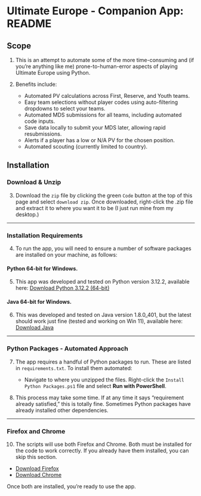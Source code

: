 # Ultimate Europe - Companion App: README

## Scope

1. This is an attempt to automate some of the more time-consuming and (if you’re anything like me) prone-to-human-error aspects of playing Ultimate Europe using Python.

2. Benefits include:
   - Automated PV calculations across First, Reserve, and Youth teams.
   - Easy team selections without player codes using auto-filtering dropdowns to select your teams.
   - Automated MDS submissions for all teams, including automated code inputs.
   - Save data locally to submit your MDS later, allowing rapid resubmissions.
   - Alerts if a player has a low or N/A PV for the chosen position.
   - Automated scouting (currently limited to country).

## Installation

### Download & Unzip

3. Download the `zip` file by clicking the green `Code` button at the top of this page and select `download zip`. Once downloaded, right-click the .zip file and extract it to where you want it to be (I just run mine from my desktop.)

---

### Installation Requirements

4. To run the app, you will need to ensure a number of software packages are installed on your machine, as follows:

#### Python 64-bit for Windows. 

5. This app was developed and tested on Python version 3.12.2, available here: [Download Python 3.12.2 (64-bit)](https://www.python.org/ftp/python/3.12.2/python-3.12.2-amd64.exe)

#### Java 64-bit for Windows. 

6. This was developed and tested on Java version 1.8.0_401, but the latest should work just fine (tested and working on Win 11), available here: [Download Java](https://www.java.com/en/download/)

---

### Python Packages - Automated Approach

7. The app requires a handful of Python packages to run. These are listed in `requirements.txt`. To install them automated:
   - Navigate to where you unzipped the files. Right-click the `Install Python Packages.ps1` file and select **Run with PowerShell**.

8. This process may take some time. If at any time it says “requirement already satisfied,” this is totally fine. Sometimes Python packages have already installed other dependencies.

---

### Firefox and Chrome

10. The scripts will use both Firefox and Chrome. Both must be installed for the code to work correctly. If you already have them installed, you can skip this section.

   - [Download Firefox](https://www.mozilla.org/en-GB/firefox/windows/)  
   - [Download Chrome](https://www.google.com/intl/en_uk/chrome/)  

   Once both are installed, you’re ready to use the app.
